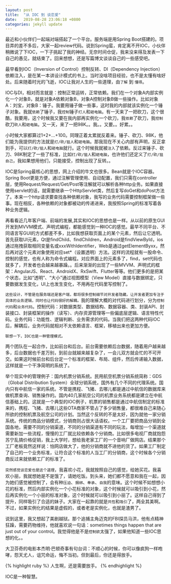 ```yaml
---
layout: post
title:  "从 IOC 到 谈恋爱"
date:   2019-08-28 23:06:18 +0800
categories: jekyll update
---
```


最近和小伙伴们一起端对端搭起了一个平台。服务端是用Spring Boot搭建的。项目弄的差不多后，大家一起review代码。说到Spring蛮，肯定离不开IOC，小伙伴稍微说了下IOC，一下子挑起了我的神经。无奈时间仓促，我来没来得及发表一下自己的愚见，就结束了。回来想想，还是写篇博文谈谈自己的一些感受吧。

最早看到IOC（Inversion of Control）控制反转、DI（Dependency Injection）依赖注入，是在某一本讲设计模式的书上。当时没啥项目经验，也不是太懂有啥好处。后来随着时光的飞逝，IOC让我对人生的一些道理，由`了解` 到 `懂得`。

IOC与DI，相对而言就是：控制正常运转，正常依赖。我们在一个对象A内部实例化一个对象B，就是对象A依赖对象B，对象A控制对象B做一些操作。比如对象A：刘宝，对象B：锤子。我要用锤子做一些事，这时我的内部就该实例化一个锤子对象。我就`依赖`了锤子，我`控制`锤子`打人`和`砸电脑`。有一天来了一把砍刀，这个很酷，我要用，这个时候我又要在我内部再实例化一个砍刀，我`依赖`了砍刀，我`控制`砍刀`砍人`和`砸电脑`。又一天，来了一把98K。。我。。又要。。好累。。

小时候大家都算过1+2+...+100。同理正着太累就反着来。锤子、砍刀、98K，他们能为我提供的方法就是`打/砍/狙人`和`砸电脑`。那我现在不关心内部有声明，反正拿到手，可以`打/砍/狙人`和`砸电脑`就行。这个时候我就被`注入`了依赖。反过来锤子、砍刀、98K制定了一些了标准，比如`打/砍/狙人`和`砸电脑`，也许他们还定义了`打/砍/狙自己`，我如果想用他们，只能接受，控制出现了反转。。

IOC是Spring最核心的思想，网上介绍的牛文也很多。Bean就是个IOC容器。Spring Boot更是方便，通过注解管理使用、自动配置，我们只需在controller层，使用Request/Request/Get/Post等注解就可以解析各种http业务。如果直接使用servlet的话，就需要继承一个HttpServlet类，然后复写doGet和doPost方法了。本来一个http请求要查找各种依赖对象，我写的业务代码需要控制框架做一些事。现在相反，各种依赖的对象都被动的传递进来，我按照Spring的标准写着各种业务逻辑。

再看看近几年客户端、前端的发展,其实和IOC的思想也是一样。从以前的原生GUI开发到MVVM模式、声明式编程，都能感觉到一种IOC的感觉。最早不同平台、不同语言写GUI的方式都差不多，比如我想获取页面上的某个元素，然后让它透明。首先获取UI元素，Qt是findChild、findChildren，Android是findViewById，ios通过拖拽获取相同变量名或xxxWithIdentifier，Web是通过getElementByxx，然后再对这个元素对象使用对应set*（设置透明）方法。这样的流程就有一股命令、控制的感觉，也有人称为命令式编程。对应界面上的元素多了，find，set代码也就多了，开发者也会越来越暴躁。。后来渐渐的出现了一些MVVM、声明式的框架：AngularJS、React、AndroidX、RxSwift、Flutter等等。他们更多的是把某个状态，比如“透明”、“大小”通过视图模型（View Model）直接与数据绑定，只要数据发生变化，UI上也发生变化，不用再在代码里写控制了。

`这些设计，不管是在服务端还是客户端，都将很多控制细节对开发者隐藏。让开发者更加专注于具体的业务逻辑，同时也让代码很好的解耦。`我的理解大概的对代码进行划分，分为`控制代码`和`业务代码`。控制代码：对数据类型、数据结构、数据容器、类、封装API、封装接口、封装框架的操作（读写）、内存资源管理等一些偏底层逻辑、语言特性代码。业务代码：功能性、逻辑判断、业务需求的代码。当我们把这两种代码IOC后，解耦后，业务代码就相对不太依赖语言、框架，移植出来也更加方便。

`联想一下，IOC也是一种管理模式。`

两个团队在一起合作，比如前台和后台。前台需要依赖后台数据，随着用户越来越多，后台数据也千差万别，到前台就越来越复杂了，一会儿双方就会忙的不可开交。如果这时候前台和后台定一个标准的框架、布局、组件，然后传递输入数据，这样就是一个干净简明的系统了。

举个现实中的管理例子：国内机票分销系统。民用航空机票分销系统简称：GDS（Global Distribution System）全球分销系统，国外有几个不同的代理系统。国内只有中航信一家的系统。不管是携程、飞猪、去哪儿都是通过中航信的数据库来做机票查询、销售操作的。国内40几家航空公司的机票业务系统都是建立在中航信基础上的。这就是一个典型的IOC例子，机票的销售都是通过中航信制定的标准来的，携程、飞猪、去哪儿这些OTA商家不管占了多少销售量，都很难自己来随心所欲的控制机票及航空公司的计划。当然这个反转的不是太好，因为就他一家分销系统。传统的商品分销模式，分销商则占很大话语权。一个工厂要把商品分销到全国各地，需要不同的分销渠道，不同的分销渠道有不同的玩法，每增加一个渠道就需要新加一些流程，慢慢的工厂就比较依赖各个分销商。比如很多电视厂商就抱怨苏宁乱搞价格促销，我上大学时，想给我老家工厂的一个音响厂做网店。结果那个工厂老板竟然这样说：怕网店做大了，他的分销商就不进他的货了。如果工厂制定了自己的一个业务标准，让符合这个标准的人当工厂的分销商，这个时候各个分销商反过来就依赖工厂的标准了。

`突然感觉谈恋爱也是这个道理`，我喜欢小花，我就按照自己的感觉，给她买花。我喜欢小丽，我就想她是不是饿了，请她吃饭。到头来，她们都不愿意和我在一起，因为她们感觉被控制了，会有种`压迫`、`捆绑`、`奉承`、`自我`的意味。这个时候不如想想小花的标准，然后内部实例化一个小花标准的对象，这个时候就可以吸引到小花，然后再实例化一个小丽的标准对象，这个时候就可以吸引到小丽了。这样自己得到了提升，同样吸引了合适的妹子。大家在一起靠的就是`共性`和`吸引`了，两全其美啊。不过，如果实例化的结果是虚假的，或者老是实例化，也就是渣男了。

说到这里，我又想起了美剧越狱。那个追捕主角迈克的FBI探员马洪，他有点精神狂躁，需要药物维持，他就喜欢说一句话：sometimes things happen that are just out of your control。我觉得他是不是`控制欲`太强了，如果他知道一些IOC思想的化。。

大卫芬奇的电影本杰明·巴顿奇事有句台词：不顺心的时候，你可以像疯狗一样咆哮，怨天尤人，诅咒命运，悔不当初。但到最后，你还是得放手。

{% highlight ruby %}
人生啊，还是需要放手。
{% endhighlight %}

IOC是一种智慧。
